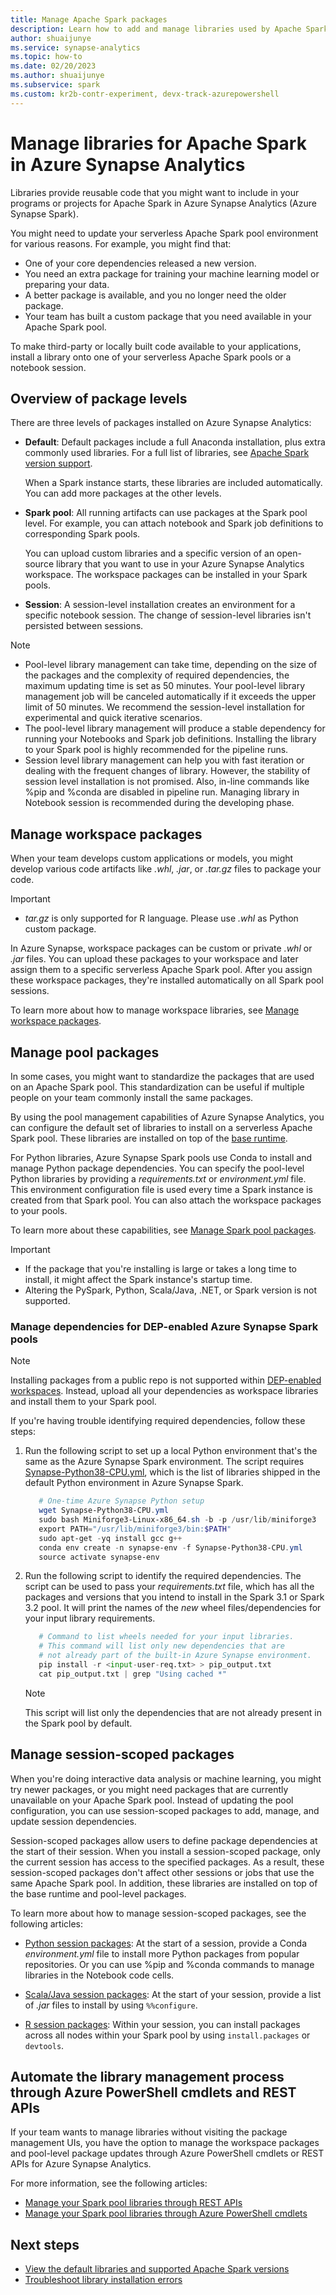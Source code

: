 ```yaml
---
title: Manage Apache Spark packages
description: Learn how to add and manage libraries used by Apache Spark in Azure Synapse Analytics.
author: shuaijunye
ms.service: synapse-analytics
ms.topic: how-to
ms.date: 02/20/2023
ms.author: shuaijunye
ms.subservice: spark
ms.custom: kr2b-contr-experiment, devx-track-azurepowershell
---
```


# Manage libraries for Apache Spark in Azure Synapse Analytics

Libraries provide reusable code that you might want to include in your programs or projects for Apache Spark in Azure Synapse Analytics (Azure Synapse Spark).

You might need to update your serverless Apache Spark pool environment for various reasons. For example, you might find that:

- One of your core dependencies released a new version.
- You need an extra package for training your machine learning model or preparing your data.
- A better package is available, and you no longer need the older package.
- Your team has built a custom package that you need available in your Apache Spark pool.

To make third-party or locally built code available to your applications, install a library onto one of your serverless Apache Spark pools or a notebook session.

## Overview of package levels

There are three levels of packages installed on Azure Synapse Analytics:

- **Default**: Default packages include a full Anaconda installation, plus extra commonly used libraries. For a full list of libraries, see [Apache Spark version support](apache-spark-version-support.md).

  When a Spark instance starts, these libraries are included automatically. You can add more packages at the other levels.
- **Spark pool**: All running artifacts can use packages at the Spark pool level. For example, you can attach notebook and Spark job definitions to corresponding Spark pools.

  You can upload custom libraries and a specific version of an open-source library that you want to use in your Azure Synapse Analytics workspace. The workspace packages can be installed in your Spark pools.
- **Session**: A session-level installation creates an environment for a specific notebook session. The change of session-level libraries isn't persisted between sessions.

> [!NOTE]
>
> - Pool-level library management can take time, depending on the size of the packages and the complexity of required dependencies, the maximum updating time is set as 50 minutes. Your pool-level library management job will be canceled automatically if it exceeds the upper limit of 50 minutes. We recommend the session-level installation for experimental and quick iterative scenarios.
> - The pool-level library management will produce a stable dependency for running your Notebooks and Spark job definitions. Installing the library to your Spark pool is highly recommended for the pipeline runs.
> - Session level library management can help you with fast iteration or dealing with the frequent changes of library. However, the stability of session level installation is not promised. Also, in-line commands like %pip and %conda are disabled in pipeline run. Managing library in Notebook session is recommended during the developing phase.

## Manage workspace packages

When your team develops custom applications or models, you might develop various code artifacts like *.whl*, *.jar*, or *.tar.gz* files to package your code.

> [!IMPORTANT]
>
> - *tar.gz* is only supported for R language. Please use *.whl* as Python custom package.

In Azure Synapse, workspace packages can be custom or private *.whl* or *.jar* files. You can upload these packages to your workspace and later assign them to a specific serverless Apache Spark pool. After you assign these workspace packages, they're installed automatically on all Spark pool sessions.

To learn more about how to manage workspace libraries, see [Manage workspace packages](./apache-spark-manage-workspace-packages.md).

## Manage pool packages

In some cases, you might want to standardize the packages that are used on an Apache Spark pool. This standardization can be useful if multiple people on your team commonly install the same packages.

By using the pool management capabilities of Azure Synapse Analytics, you can configure the default set of libraries to install on a serverless Apache Spark pool. These libraries are installed on top of the [base runtime](./apache-spark-version-support.md).

For Python libraries, Azure Synapse Spark pools use Conda to install and manage Python package dependencies. You can specify the pool-level Python libraries by providing a *requirements.txt* or *environment.yml* file. This environment configuration file is used every time a Spark instance is created from that Spark pool. You can also attach the workspace packages to your pools.

To learn more about these capabilities, see [Manage Spark pool packages](./apache-spark-manage-pool-packages.md).

> [!IMPORTANT]
>
> - If the package that you're installing is large or takes a long time to install, it might affect the Spark instance's startup time.
> - Altering the PySpark, Python, Scala/Java, .NET, or Spark version is not supported.

### Manage dependencies for DEP-enabled Azure Synapse Spark pools

> [!NOTE]
> Installing packages from a public repo is not supported within [DEP-enabled workspaces](../security/workspace-data-exfiltration-protection.md). Instead, upload all your dependencies as workspace libraries and install them to your Spark pool.

If you're having trouble identifying required dependencies, follow these steps:

1. Run the following script to set up a local Python environment that's the same as the Azure Synapse Spark environment. The script requires [Synapse-Python38-CPU.yml](https://github.com/Azure-Samples/Synapse/blob/main/Spark/Python/Synapse-Python38-CPU.yml), which is the list of libraries shipped in the default Python environment in Azure Synapse Spark.

   ```powershell
      # One-time Azure Synapse Python setup
      wget Synapse-Python38-CPU.yml
      sudo bash Miniforge3-Linux-x86_64.sh -b -p /usr/lib/miniforge3
      export PATH="/usr/lib/miniforge3/bin:$PATH"
      sudo apt-get -yq install gcc g++
      conda env create -n synapse-env -f Synapse-Python38-CPU.yml 
      source activate synapse-env
   ```

2. Run the following script to identify the required dependencies. 
The script can be used to pass your *requirements.txt* file, which has all the packages and versions that you intend to install in the Spark 3.1 or Spark 3.2 pool. It will print the names of the *new* wheel files/dependencies for your input library requirements. 

   ```python
      # Command to list wheels needed for your input libraries.
      # This command will list only new dependencies that are
      # not already part of the built-in Azure Synapse environment.
      pip install -r <input-user-req.txt> > pip_output.txt
      cat pip_output.txt | grep "Using cached *"
   ```

   > [!NOTE]
   > This script will list only the dependencies that are not already present in the Spark pool by default.

## Manage session-scoped packages

When you're doing interactive data analysis or machine learning, you might try newer packages, or you might need packages that are currently unavailable on your Apache Spark pool. Instead of updating the pool configuration, you can use session-scoped packages to add, manage, and update session dependencies.

Session-scoped packages allow users to define package dependencies at the start of their session. When you install a session-scoped package, only the current session has access to the specified packages. As a result, these session-scoped packages don't affect other sessions or jobs that use the same Apache Spark pool. In addition, these libraries are installed on top of the base runtime and pool-level packages.

To learn more about how to manage session-scoped packages, see the following articles:

- [Python session packages](./apache-spark-manage-session-packages.md#session-scoped-python-packages): At the start of a session, provide a Conda *environment.yml* file to install more Python packages from popular repositories. Or you can use %pip and %conda commands to manage libraries in the Notebook code cells.

- [Scala/Java session packages](./apache-spark-manage-session-packages.md#session-scoped-java-or-scala-packages): At the start of your session, provide a list of *.jar* files to install by using `%%configure`.

- [R session packages](./apache-spark-manage-session-packages.md#session-scoped-r-packages-preview): Within your session, you can install packages across all nodes within your Spark pool by using `install.packages` or `devtools`.


## Automate the library management process through Azure PowerShell cmdlets and REST APIs

If your team wants to manage libraries without visiting the package management UIs, you have the option to manage the workspace packages and pool-level package updates through Azure PowerShell cmdlets or REST APIs for Azure Synapse Analytics.

For more information, see the following articles:

- [Manage your Spark pool libraries through REST APIs](apache-spark-manage-packages-outside-ui.md#manage-packages-through-rest-apis)
- [Manage your Spark pool libraries through Azure PowerShell cmdlets](apache-spark-manage-packages-outside-ui.md#manage-packages-through-azure-powershell-cmdlets)

## Next steps

- [View the default libraries and supported Apache Spark versions](apache-spark-version-support.md)
- [Troubleshoot library installation errors](apache-spark-troubleshoot-library-errors.md)
